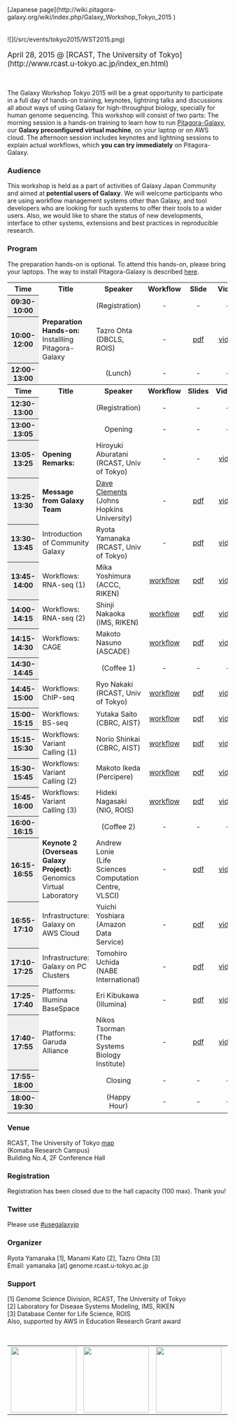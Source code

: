 <div class='right'>
[Japanese page](http://wiki.pitagora-galaxy.org/wiki/index.php/Galaxy_Workshop_Tokyo_2015 )
</div>
<br /><br />
<div class='center'>
![](/src/events/tokyo2015/WST2015.png)
<br /><br />
<span style="font-size: larger;"> April 28, 2015 @ [RCAST, The University of Tokyo](http://www.rcast.u-tokyo.ac.jp/index_en.html) </span>
</div>

<br /><br />
The Galaxy Workshop Tokyo 2015 will be a great opportunity to participate in a full day of hands-on training, keynotes, lightning talks and discussions all about ways of using Galaxy for high-throughput biology, specially for human genome sequencing. This workshop will consist of two parts: The morning session is a hands-on training to learn how to run [Pitagora-Galaxy](http://www.pitagora-galaxy.org/about_en), our **Galaxy preconfigured virtual machine**, on your laptop or on AWS cloud. The afternoon session includes keynotes and lightning sessions to explain actual workflows, which **you can try immediately** on Pitagora-Galaxy.

### Audience

This workshop is held as a part of activities of Galaxy Japan Community and aimed at **potential users of Galaxy**. We will welcome participants who are using workflow management systems other than Galaxy, and tool developers who are looking for such systems to offer their tools to a wider users. Also, we would like to share the status of new developments, interface to other systems, extensions and best practices in reproducible research.

### Program

The preparation hands-on is optional. To attend this hands-on, please bring your laptops. The way to install Pitagora-Galaxy is described [here](http://www.pitagora-galaxy.org/download).

<table>
  <tr>
    <th style=" width: 12%;"> Time</th>
    <th style=" width: 35%;"> Title</th>
    <th style=" width: 35%;"> Speaker </th>
    <th> Workflow</th>
    <th> Slide </th>
    <th> Video </th>
  </tr>
  <tr>
    <th style=" background: #eee;"> 09:30-10:00</th>
    <td> </td>
    <td style=" text-align: center;"> (Registration)</td>
    <td style=" text-align: center;"> - </td>
    <td style=" text-align: center;"> - </td>
    <td style=" text-align: center;"> - </td>
  </tr>
  <tr>
    <th style=" background: #eee;"> 10:00-12:00</th>
    <td style=" text-align: left;"> <strong>Preparation Hands-on:</strong><br />Installling Pitagora-Galaxy </td>
    <td style=" text-align: left;"> Tazro Ohta (DBCLS, ROIS) </td>
    <td style=" text-align: center;"> -</td>
    <td style=" text-align: center;"> <a href='http://g86.dbcls.jp/~iNut/dono/galaxy_workshop_tokyo_2015_hands-on.compressed.pdf'>pdf</a></td>
    <td style=" text-align: center;"> <a href='https://www.youtube.com/watch?v=CxO3Mt3DHlo&index=1&list=PL0uaKHgcG00YHACvSNK2R4xeFRKHVsxk8'>video</a></td>
  </tr>
  <tr>
    <th style=" background: #eee;"> 12:00-13:00</th>
    <td> </td>
    <td style=" text-align: center;"> (Lunch) </td>
    <td style=" text-align: center;"> - </td>
    <td style=" text-align: center;"> - </td>
    <td style=" text-align: center;"> - </td>
  </tr>
  <tr>
    <th> Time</th>
    <th> Title</th>
    <th> Speaker</th>
    <th> Workflow</th>
    <th> Slides </th>
    <th> Videos </th>
  </tr>
  <tr>
    <th style=" background: #eee;"> 12:30-13:00</th>
    <td> </td>
    <td style=" text-align: center;"> (Registration)</td>
    <td style=" text-align: center;"> - </td>
    <td style=" text-align: center;"> - </td>
    <td style=" text-align: center;"> - </td>
  </tr>
  <tr>
    <th style=" background: #eee;"> 13:00-13:05</th>
    <td> </td>
    <td style=" text-align: center;"> Opening</td>
    <td style=" text-align: center;"> - </td>
    <td style=" text-align: center;"> - </td>
    <td style=" text-align: center;"> - </td>
  </tr>
  <tr>
    <th style=" background: #eee;"> 13:05-13:25</th>
    <td style=" text-align: left;"> <strong>Opening Remarks:</strong></td>
    <td style=" text-align: left;"> Hiroyuki Aburatani (RCAST, Univ of Tokyo)</td>
    <td style=" text-align: center;"> -</td>
    <td style=" text-align: center;"> -</td>
    <td style=" text-align: center;"> <a href='https://www.youtube.com/watch?v=9Gqec0grJvk&index=2&list=PL0uaKHgcG00YHACvSNK2R4xeFRKHVsxk8'>video</a></td>
  </tr>
  <tr>
    <th style=" background: #eee;"> 13:25-13:30</th>
    <td style=" text-align: left;"> <strong>Message from Galaxy Team</strong></td>
    <td style=" text-align: left;"> <a href='/src/dave-clements/index.md'>Dave Clements</a> (Johns Hopkins University)</td>
    <td style=" text-align: center;"> -</td>
    <td style=" text-align: center;"> <a href='PLACEHOLDER_ATTACHMENT_URL/src/documents/presentations/2015_TokyoWorkshop_Clements.pdf'>pdf</a> </td>
    <td style=" text-align: center;"> <a href='https://www.youtube.com/watch?v=0et9a7UATlM&index=4&list=PL0uaKHgcG00YHACvSNK2R4xeFRKHVsxk8'>video</a></td>
  </tr>
  <tr>
    <th style=" background: #eee;"> 13:30-13:45</th>
    <td style=" text-align: left;"> Introduction of Community Galaxy</td>
    <td style=" text-align: left;"> Ryota Yamanaka (RCAST, Univ of Tokyo)</td>
    <td style=" text-align: center;"> - </td>
    <td style=" text-align: center;"> <a href='http://download.pitagora-galaxy.org/data/document/GWT2015_Yamanaka.pdf'>pdf</a> </td>
    <td style=" text-align: center;"> <a href='https://www.youtube.com/watch?v=RkrODiV2cZc&index=3&list=PL0uaKHgcG00YHACvSNK2R4xeFRKHVsxk8'>video</a> </td>
  </tr>
  <tr>
    <th style=" background: #eee;"> 13:45-14:00</th>
    <td style=" text-align: left;"> Workflows: RNA-seq (1)</td>
    <td style=" text-align: left;"> Mika Yoshimura (ACCC, RIKEN)</td>
    <td style=" text-align: center;"> <a href='http://wiki.pitagora-galaxy.org/wiki/index.php/Workflow_RNA-seq_02'>workflow</a></td>
    <td style=" text-align: center;"> <a href='http://download.pitagora-galaxy.org/data/document/GWT2015_Yoshimura.pdf'>pdf</a> </td>
    <td style=" text-align: center;"> <a href='https://www.youtube.com/watch?v=FZjcusQqkpA&list=PL0uaKHgcG00YHACvSNK2R4xeFRKHVsxk8&index=5'>video</a> </td>
  </tr>
  <tr>
    <th style=" background: #eee;"> 14:00-14:15</th>
    <td style=" text-align: left;"> Workflows: RNA-seq (2)</td>
    <td style=" text-align: left;"> Shinji Nakaoka (IMS, RIKEN)</td>
    <td style=" text-align: center;"> <a href='http://wiki.pitagora-galaxy.org/wiki/index.php/Workflow_RNA-seq_03'>workflow</a></td>
    <td style=" text-align: center;"> <a href='http://download.pitagora-galaxy.org/data/document/GWT2015_Nakaoka.pdf'>pdf</a></td>
    <td style=" text-align: center;"> <a href='https://www.youtube.com/watch?v=iUGmQg31rVU&list=PL0uaKHgcG00YHACvSNK2R4xeFRKHVsxk8&index=6'>video</a></td>
  </tr>
  <tr>
    <th style=" background: #eee;"> 14:15-14:30</th>
    <td style=" text-align: left;"> Workflows: CAGE</td>
    <td style=" text-align: left;"> Makoto Nasuno (ASCADE)</td>
    <td style=" text-align: center;"> <a href='http://wiki.pitagora-galaxy.org/wiki/index.php/Workflow_CAGE_01'>workflow</a></td>
    <td style=" text-align: center;"> <a href='http://download.pitagora-galaxy.org/data/document/GWT2015_Nasuno.pdf'>pdf</a></td>
    <td style=" text-align: center;"> <a href='https://www.youtube.com/watch?v=XIem5qnqqn8&index=7&list=PL0uaKHgcG00YHACvSNK2R4xeFRKHVsxk8'>video</a></td>
  </tr>
  <tr>
    <th style=" background: #eee;"> 14:30-14:45</th>
    <td> </td>
    <td style=" text-align: center;"> (Coffee 1)</td>
    <td style=" text-align: center;"> -</td>
    <td style=" text-align: center;"> -</td>
    <td style=" text-align: center;"> -</td>
  </tr>
  <tr>
    <th style=" background: #eee;"> 14:45-15:00</th>
    <td style=" text-align: left;"> Workflows: ChIP-seq</td>
    <td style=" text-align: left;"> Ryo Nakaki (RCAST, Univ of Tokyo)</td>
    <td style=" text-align: center;"> <a href='http://wiki.pitagora-galaxy.org/wiki/index.php/Workflow_ChIP-seq_03'>workflow</a></td>
    <td style=" text-align: center;"> <a href='http://download.pitagora-galaxy.org/data/document/GWT2015_Nakaki.pdf'>pdf</a></td>
    <td style=" text-align: center;"> <a href='https://www.youtube.com/watch?v=XQiwWqRHEOA&list=PL0uaKHgcG00YHACvSNK2R4xeFRKHVsxk8&index=8'>video</a></td>
  </tr>
  <tr>
    <th style=" background: #eee;"> 15:00-15:15</th>
    <td style=" text-align: left;"> Workflows: BS-seq</td>
    <td style=" text-align: left;"> Yutaka Saito (CBRC, AIST)</td>
    <td style=" text-align: center;"> <a href='http://wiki.pitagora-galaxy.org/wiki/index.php/Workflow_BS-seq_01'>workflow</a></td>
    <td style=" text-align: center;"> <a href='http://download.pitagora-galaxy.org/data/document/GWT2015_Saito.pdf'>pdf</a></td>
    <td style=" text-align: center;"> <a href='https://www.youtube.com/watch?v=F3f2tLiZkFY&list=PL0uaKHgcG00YHACvSNK2R4xeFRKHVsxk8&index=9'>video</a></td>
  </tr>
  <tr>
    <th style=" background: #eee;"> 15:15-15:30</th>
    <td style=" text-align: left;"> Workflows: Variant Calling (1)</td>
    <td style=" text-align: left;"> Norio Shinkai (CBRC, AIST)</td>
    <td style=" text-align: center;"> <a href='http://wiki.pitagora-galaxy.org/wiki/index.php/Workflow_Variant_Calling_01'>workflow</a></td>
    <td style=" text-align: center;"> <a href='http://download.pitagora-galaxy.org/data/document/GWT2015_Shinkai.pdf'>pdf</a></td>
    <td style=" text-align: center;"> <a href='https://www.youtube.com/watch?v=6KsMJhoknhk&list=PL0uaKHgcG00YHACvSNK2R4xeFRKHVsxk8&index=10'>video</a></td>
  </tr>
  <tr>
    <th style=" background: #eee;"> 15:30-15:45</th>
    <td style=" text-align: left;"> Workflows: Variant Calling (2)</td>
    <td style=" text-align: left;"> Makoto Ikeda (Percipere)</td>
    <td style=" text-align: center;"> <a href='http://wiki.pitagora-galaxy.org/wiki/index.php/Workflow_Variant_Calling_02'>workflow</a></td>
    <td style=" text-align: center;"> <a href='http://download.pitagora-galaxy.org/data/document/GWT2015_Ikeda.pdf'>pdf</a></td>
    <td style=" text-align: center;"> <a href='https://www.youtube.com/watch?v=kvn_t0xp2T0&list=PL0uaKHgcG00YHACvSNK2R4xeFRKHVsxk8&index=11'>video</a></td>
  </tr>
  <tr>
    <th style=" background: #eee;"> 15:45-16:00</th>
    <td style=" text-align: left;"> Workflows: Variant Calling (3)</td>
    <td style=" text-align: left;"> Hideki Nagasaki (NIG, ROIS)</td>
    <td style=" text-align: center;"> <a href='http://wiki.pitagora-galaxy.org/wiki/index.php/Workflow_Variant_Calling_03'>workflow</a></td>
    <td style=" text-align: center;"> <a href='http://download.pitagora-galaxy.org/data/document/GMT2015_Nagasaki.pdf'>pdf</a></td>
    <td style=" text-align: center;"> <a href='https://www.youtube.com/watch?v=JhZWnYyTckM&list=PL0uaKHgcG00YHACvSNK2R4xeFRKHVsxk8&index=12'>video</a></td>
  </tr>
  <tr>
    <th style=" background: #eee;"> 16:00-16:15</th>
    <td> </td>
    <td style=" text-align: center;"> (Coffee 2)</td>
    <td style=" text-align: center;"> -</td>
    <td style=" text-align: center;"> -</td>
    <td style=" text-align: center;"> -</td>
  </tr>
  <tr>
    <th style=" background: #eee;"> 16:15-16:55</th>
    <td style=" text-align: left;"> <strong>Keynote 2 (Overseas Galaxy Project):</strong><br />Genomics Virtual Laboratory </td>
    <td style=" text-align: left;"> Andrew Lonie<br />(Life Sciences Computation Centre, VLSCI) </td>
    <td style=" text-align: center;"> -</td>
    <td style=" text-align: center;"> <a href='http://download.pitagora-galaxy.org/data/document/GWT2015_Lonie.pdf'>pdf</a></td>
    <td style=" text-align: center;"> <a href='https://www.youtube.com/watch?v=mZdrYIuVeTs&list=PL0uaKHgcG00YHACvSNK2R4xeFRKHVsxk8&index=13'>video</a></td>
  </tr>
  <tr>
    <th style=" background: #eee;"> 16:55-17:10</th>
    <td style=" text-align: left;"> Infrastructure: Galaxy on AWS Cloud</td>
    <td style=" text-align: left;"> Yuichi Yoshiara (Amazon Data Service)</td>
    <td style=" text-align: center;"> -</td>
    <td style=" text-align: center;"> <a href='http://yyoshiara-public.s3.amazonaws.com/AWS%20and%20Life%20Sciences%2020150428.pdf'>pdf</a></td>
    <td style=" text-align: center;"> <a href='https://www.youtube.com/watch?v=WcyfgQcC8bU&index=14&list=PL0uaKHgcG00YHACvSNK2R4xeFRKHVsxk8'>video</a></td>
  </tr>
  <tr>
    <th style=" background: #eee;"> 17:10-17:25</th>
    <td style=" text-align: left;"> Infrastructure: Galaxy on PC Clusters </td>
    <td style=" text-align: left;"> Tomohiro Uchida (NABE International)</td>
    <td style=" text-align: center;"> -</td>
    <td style=" text-align: center;"> <a href='http://download.pitagora-galaxy.org/data/document/GWT2015_Uchida.pdf'>pdf</a></td>
    <td style=" text-align: center;"> <a href='https://www.youtube.com/watch?v=8_zaViYTqts&list=PL0uaKHgcG00YHACvSNK2R4xeFRKHVsxk8&index=15'>video</a></td>
  </tr>
  <tr>
    <th style=" background: #eee;"> 17:25-17:40</th>
    <td style=" text-align: left;"> Platforms: Illumina BaseSpace</td>
    <td style=" text-align: left;"> Eri Kibukawa (Illumina)</td>
    <td style=" text-align: center;"> -</td>
    <td style=" text-align: center;"> <a href='http://download.pitagora-galaxy.org/data/document/GWT2015_Kibukawa.pdf'>pdf</a></td>
    <td style=" text-align: center;"> <a href='https://www.youtube.com/watch?v=xFIgpkGyCqQ&index=17&list=PL0uaKHgcG00YHACvSNK2R4xeFRKHVsxk8'>video</a></td>
  </tr>
  <tr>
    <th style=" background: #eee;"> 17:40-17:55</th>
    <td style=" text-align: left;"> Platforms: Garuda Alliance</td>
    <td style=" text-align: left;"> Nikos Tsorman (The Systems Biology Institute)</td>
    <td style=" text-align: center;"> -</td>
    <td style=" text-align: center;"> <a href='http://download.pitagora-galaxy.org/data/document/GWT2015_Tsorman.pdf'>pdf</a></td>
    <td style=" text-align: center;"> <a href='https://www.youtube.com/watch?v=GnsKsiX-Fdk&list=PL0uaKHgcG00YHACvSNK2R4xeFRKHVsxk8&index=16'>video</a> </td>
  </tr>
  <tr>
    <th style=" background: #eee;"> 17:55-18:00</th>
    <td> </td>
    <td style=" text-align: center;"> Closing </td>
    <td style=" text-align: center;"> - </td>
    <td style=" text-align: center;"> - </td>
    <td style=" text-align: center;"> - </td>
  </tr>
  <tr>
    <th style=" background: #eee;"> 18:00-19:30</th>
    <td> </td>
    <td style=" text-align: center;"> (Happy Hour) </td>
    <td style=" text-align: center;"> - </td>
    <td style=" text-align: center;"> - </td>
    <td style=" text-align: center;"> - </td>
  </tr>
</table>


### Venue

RCAST, The University of Tokyo [map](http://www.rcast.u-tokyo.ac.jp/home/access/index_en.html)<br />
(Komaba Research Campus)<br />
Building No.4, 2F Conference Hall

### Registration

Registration has been closed due to the hall capacity (100 max). Thank you!

### Twitter

Please use [#usegalaxyjp](https://twitter.com/search?f=realtime&q=%23usegalaxyjp&src=typd)

### Organizer

Ryota Yamanaka [1], Manami Kato [2], Tazro Ohta [3]<br />
Email: yamanaka [at] genome.rcast.u-tokyo.ac.jp

### Support

[1] Genome Science Division, RCAST, The University of Tokyo<br />
[2] Laboratory for Disease Systems Modeling, IMS, RIKEN<br />
[3] Database Center for Life Science, ROIS<br />
Also, supported by AWS in Education Research Grant award

<br />

<table>
  <tr>
    <td style=" text-align: center; width: 20%; border: none;"> <a href='http://www.rcast.u-tokyo.ac.jp/index_en.html'><img src="http://wiki.pitagora-galaxy.org/wiki/images/thumb/6/62/Logo_RCAST_trans.png/300px-Logo_RCAST_trans.png" alt="" width="150" /></a> </td>
    <td style=" text-align: center; width: 20%; border: none;"> <a href='http://www.ims.riken.jp/english/'><img src="http://wiki.pitagora-galaxy.org/wiki/images/thumb/3/34/Logo_IMS_trans.png/300px-Logo_IMS_trans.png" alt="" width="150" /></a> </td>
    <td style=" text-align: center; width: 20%; border: none;"> <a href='http://dbcls.rois.ac.jp/en/'><img src="http://wiki.pitagora-galaxy.org/wiki/images/thumb/6/61/Logo_DBCLS_trans.png/300px-Logo_DBCLS_trans.png" alt="" width="150" /></a> </td>
    <td style=" text-align: center; width: 20%; border: none;"> <a href='https://aws.amazon.com/'><img src="/src/images/logos/AWSLogo.png" alt="" width="150" /></a> </td>
  </tr>
</table>

